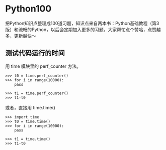 # Python100
把Python知识点整理成100道习题，知识点来自两本书：Python基础教程（第3版）和流畅的Python，以后会定期加入更多的习题，大家帮忙点个赞哈，点赞越多，更新越快～


## 测试代码运行的时间

用 time 模块里的 perf_counter 方法。

```
>>> t0 = time.perf_counter()
>>> for i in range(10000):
    pass

>>> t1 = time.perf_counter()
>>> t1-t0
```

或者，直接用 time.time()


```
>>> import time
>>> t0 = time.time()
>>> for i in range(10000):
    pass

>>> t1 = time.time()
>>> t1-t0
```

